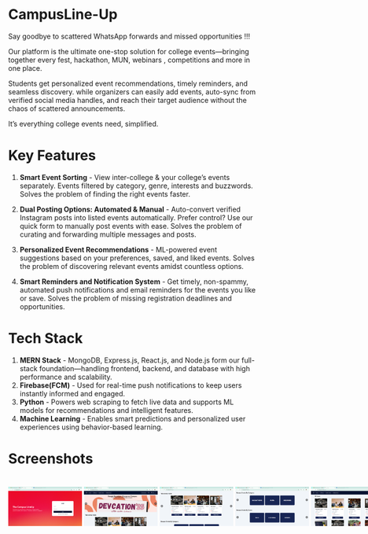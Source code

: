 # CampusLine-Up

Say goodbye to scattered WhatsApp forwards and missed opportunities !!!

Our platform is the ultimate one-stop solution for college events—bringing together every fest, hackathon, MUN, webinars , competitions and more in one place.

Students get personalized event recommendations, timely reminders, and seamless discovery.
while organizers can easily add events, auto-sync from verified social media handles, and reach their target audience without the chaos of scattered announcements.

It’s everything college events need, simplified.

# Key  Features

1. **Smart Event Sorting** -
    View inter-college & your college’s events separately.
    Events filtered by category, genre, interests and buzzwords.
    Solves the problem of finding the right events faster.

2. **Dual Posting Options: Automated & Manual** -
    Auto-convert verified Instagram posts into listed events automatically.
    Prefer control? Use our quick form to manually post events with ease.
    Solves the problem of curating and forwarding multiple messages and posts. 

3. **Personalized Event Recommendations** -
    ML-powered event suggestions based on your preferences, saved, and liked events.
    Solves the problem of discovering relevant events amidst countless options.

4. **Smart Reminders and Notification System** - 
    Get timely, non-spammy, automated push notifications and email reminders for the events you like or save.
    Solves the problem of missing registration deadlines and opportunities.

# Tech Stack

1. **MERN Stack** - MongoDB, Express.js, React.js, and Node.js form our full-stack foundation—handling frontend, backend, and database with high performance and scalability.
2. **Firebase(FCM)** - Used for real-time push notifications to keep users instantly informed and engaged.
3. **Python** - Powers web scraping to fetch live data and supports ML models for recommendations and intelligent features.
4. **Machine Learning** - Enables smart predictions and personalized user experiences using behavior-based learning.

# Screenshots

<p style="margin-bottom: 40px;">
<div style="display: flex; flex-direction: row;">
  <img src="Screenshots/login.png" width="150" />
   &nbsp;
  <img src="Screenshots/home.png" width="150" />
   &nbsp;
  <img src="Screenshots/trending events.png"  width="150" />
   &nbsp;
  <img src="Screenshots/Browse Category and Genre.png"  width="150" />
   &nbsp;
  <img src="Screenshots/all events.png"  width="150" />
   &nbsp;
  <img src="Screenshots/Add new event.png"  width="150" />
   &nbsp;
  <img src="Screenshots/profile - drawer.png"  width="150" />
   &nbsp;
   <img src="Screenshots/profile.png"  width="150" />
</div>
</p>

